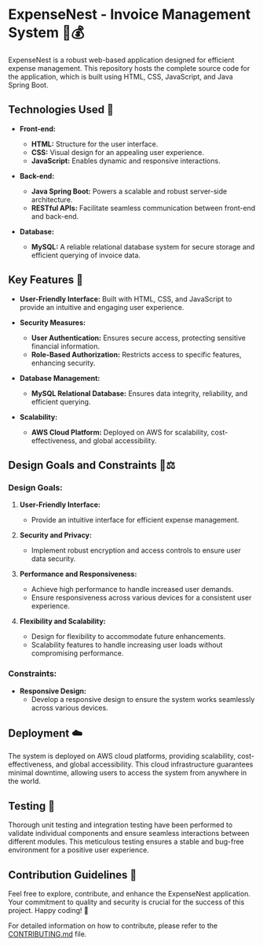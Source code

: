 # ExpenseNest - Invoice Management System 📄💰

ExpenseNest is a robust web-based application designed for efficient expense management. This repository hosts the complete source code for the application, which is built using HTML, CSS, JavaScript, and Java Spring Boot.

## Technologies Used 🚀

- **Front-end:**
  - **HTML:** Structure for the user interface.
  - **CSS:** Visual design for an appealing user experience.
  - **JavaScript:** Enables dynamic and responsive interactions.

- **Back-end:**
  - **Java Spring Boot:** Powers a scalable and robust server-side architecture.
  - **RESTful APIs:** Facilitate seamless communication between front-end and back-end.

- **Database:**
  - **MySQL:** A reliable relational database system for secure storage and efficient querying of invoice data.

## Key Features 🔑

- **User-Friendly Interface:** Built with HTML, CSS, and JavaScript to provide an intuitive and engaging user experience.

- **Security Measures:**
  - **User Authentication:** Ensures secure access, protecting sensitive financial information.
  - **Role-Based Authorization:** Restricts access to specific features, enhancing security.

- **Database Management:**
  - **MySQL Relational Database:** Ensures data integrity, reliability, and efficient querying.
  
- **Scalability:**
  - **AWS Cloud Platform:** Deployed on AWS for scalability, cost-effectiveness, and global accessibility.

## Design Goals and Constraints 🎯⚖️

### Design Goals:

1. **User-Friendly Interface:**
   - Provide an intuitive interface for efficient expense management.

2. **Security and Privacy:**
   - Implement robust encryption and access controls to ensure user data security.

3. **Performance and Responsiveness:**
   - Achieve high performance to handle increased user demands.
   - Ensure responsiveness across various devices for a consistent user experience.

4. **Flexibility and Scalability:**
   - Design for flexibility to accommodate future enhancements.
   - Scalability features to handle increasing user loads without compromising performance.

### Constraints:

- **Responsive Design:**
  - Develop a responsive design to ensure the system works seamlessly across various devices.

## Deployment ☁️

The system is deployed on AWS cloud platforms, providing scalability, cost-effectiveness, and global accessibility. This cloud infrastructure guarantees minimal downtime, allowing users to access the system from anywhere in the world.

## Testing 🧪

Thorough unit testing and integration testing have been performed to validate individual components and ensure seamless interactions between different modules. This meticulous testing ensures a stable and bug-free environment for a positive user experience.

## Contribution Guidelines 🤝

Feel free to explore, contribute, and enhance the ExpenseNest application. Your commitment to quality and security is crucial for the success of this project. Happy coding! 🚀

For detailed information on how to contribute, please refer to the [CONTRIBUTING.md](CONTRIBUTING.md) file.
